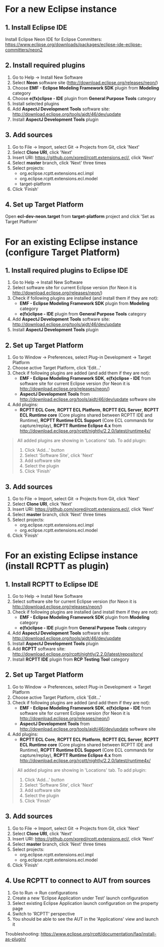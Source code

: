 # For a new Eclipse instance

## 1. Install Eclipse IDE

Install Eclipse Neon IDE for Eclipse Committers: https://www.eclipse.org/downloads/packages/eclipse-ide-eclipse-committers/neon2

## 2. Install required plugins

1. Go to Help \-> Install New Software
2. Select **Neon** software site (http://download.eclipse.org/releases/neon/)
3. Choose **EMF - Eclipse Modeling Framework SDK** plugin from **Modeling** category
4. Choose **e(fx)clipse - IDE** plugin from **General Purpose Tools** category
6. Install selected plugins
7. Add **AspectJ Development Tools** software site: http://download.eclipse.org/tools/ajdt/46/dev/update
8. Install **AspectJ Development Tools** plugin

## 3. Add sources

1. Go to File \-> Import, select Git \-> Projects from Git, click 'Next'
2. Select **Clone URI**, click 'Next'
3. Insert URI: https://github.com/xored/rcptt.extensions.ecl/, click 'Next'
4. Select **master** branch, click 'Next' three times
5. Select projects:
    * org.eclipse.rcptt.extensions.ecl.impl
    * org.eclipse.rcptt.extensions.ecl.model
    * target-platform
6. Click 'Finish'

## 4. Set up Target Platform

Open **ecl-dev-neon.target** from **target-platform** project and click 'Set as Target Platform'

# For an existing Eclipse instance (configure Target Platform)

## 1. Install required plugins to Eclipse IDE

1. Go to Help \-> Install New Software
2. Select software site for current Eclipse version (for Neon it is http://download.eclipse.org/releases/neon/)
3. Check if following plugins are installed (and install them if they are not):
    * **EMF - Eclipse Modeling Framework SDK** plugin from **Modeling** category
    * **e(fx)clipse - IDE** plugin from **General Purpose Tools** category
4. Add **AspectJ Development Tools** software site: http://download.eclipse.org/tools/ajdt/46/dev/update
5. Install **AspectJ Development Tools** plugin

## 2. Set up Target Platform

1. Go to Window \-> Preferences, select Plug-in Development \-> Target Platform
2. Choose active Target Platform, click 'Edit...'
3. Check if following plugins are added (and add them if they are not):
    * **EMF - Eclipse Modeling Framework SDK**, **e(fx)clipse - IDE** from software site for current Eclipse version (for Neon it is http://download.eclipse.org/releases/neon/)
    * **AspectJ Development Tools** from http://download.eclipse.org/tools/ajdt/46/dev/update software site
4. Add plugins:
    * **RCPTT ECL Core**, **RCPTT ECL Platform**, **RCPTT ECL Server**, **RCPTT ECL Runtime core** (Core plugins shared between RCPTT IDE and Runtime), **RCPTT Runtime ECL Support** (Core ECL commands for capture/replay), **RCPTT Runtime Eclipse 4.x** from http://download.eclipse.org/rcptt/nightly/2.2.0/latest/runtime4x/

> All added plugins are showing in 'Locations' tab.
> To add plugin:
> 1. Click 'Add...' button
> 2. Select 'Software Site', click 'Next'
> 3. Add software site
> 4. Select the plugin
> 5. Click 'Finish'

## 3. Add sources

1. Go to File \-> Import, select Git \-> Projects from Git, click 'Next'
2. Select **Clone URI**, click 'Next'
3. Insert URI: https://github.com/xored/rcptt.extensions.ecl/, click 'Next'
4. Select **master** branch, click 'Next' three times
5. Select projects:
    * org.eclipse.rcptt.extensions.ecl.impl
    * org.eclipse.rcptt.extensions.ecl.model
6. Click 'Finish'

# For an existing Eclipse instance (install RCPTT as plugin)

## 1. Install RCPTT to Eclipse IDE

1. Go to Help \-> Install New Software
2. Select software site for current Eclipse version (for Neon it is http://download.eclipse.org/releases/neon/)
3. Check if following plugins are installed (and install them if they are not):
    * **EMF - Eclipse Modeling Framework SDK** plugin from **Modeling** category
    * **e(fx)clipse - IDE** plugin from **General Purpose Tools** category
4. Add **AspectJ Development Tools** software site: http://download.eclipse.org/tools/ajdt/46/dev/update
5. Install **AspectJ Development Tools** plugin
6. Add **RCPTT** software site: http://download.eclipse.org/rcptt/nightly/2.2.0/latest/repository/
7. Install **RCPTT IDE** plugin from **RCP Testing Tool** category

## 2. Set up Target Platform

1. Go to Window \-> Preferences, select Plug-in Development \-> Target Platform
2. Choose active Target Platform, click 'Edit...'
3. Check if following plugins are added (and add them if they are not):
    * **EMF - Eclipse Modeling Framework SDK**, **e(fx)clipse - IDE** from software site for current Eclipse version (for Neon it is http://download.eclipse.org/releases/neon/)
    * **AspectJ Development Tools** from http://download.eclipse.org/tools/ajdt/46/dev/update software site
4. Add plugins:
    * **RCPTT ECL Core**, **RCPTT ECL Platform**, **RCPTT ECL Server**, **RCPTT ECL Runtime core** (Core plugins shared between RCPTT IDE and Runtime), **RCPTT Runtime ECL Support** (Core ECL commands for capture/replay), **RCPTT Runtime Eclipse 4.x** from http://download.eclipse.org/rcptt/nightly/2.2.0/latest/runtime4x/

> All added plugins are showing in 'Locations' tab.
> To add plugin:
> 1. Click 'Add...' button
> 2. Select 'Software Site', click 'Next'
> 3. Add software site
> 4. Select the plugin
> 5. Click 'Finish'

## 3. Add sources

1. Go to File \-> Import, select Git \-> Projects from Git, click 'Next'
2. Select **Clone URI**, click 'Next'
3. Insert URI: https://github.com/xored/rcptt.extensions.ecl/, click 'Next'
4. Select **master** branch, click 'Next' three times
5. Select projects:
    * org.eclipse.rcptt.extensions.ecl.impl
    * org.eclipse.rcptt.extensions.ecl.model
6. Click 'Finish'

## 4. Use RCPTT to connect to AUT from sources

1. Go to Run \-> Run configurations
2. Create a new 'Eclipse Application under Test' launch configuration
3. Select existing Eclipse Application launch configuration on the property page
4. Switch to 'RCPTT' perspective
5. You should be able to see the AUT in the 'Applications' view and launch it

Troubleshooting: https://www.eclipse.org/rcptt/documentation/faq/install-as-plugin/

